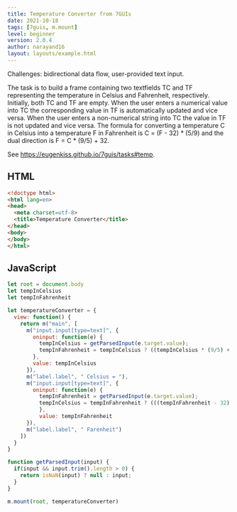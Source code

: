 ```yaml
---
title: Temperature Converter from 7GUIs
date: 2021-10-18
tags: [7guis, m.mount]
level: beginner
version: 2.0.4
author: narayand16
layout: layouts/example.html
---
```


Challenges: bidirectional data flow, user-provided text input.

The task is to build a frame containing two textfields TC and TF representing the temperature in Celsius and Fahrenheit, respectively. Initially, both TC and TF are empty. When the user enters a numerical value into TC the corresponding value in TF is automatically updated and vice versa. When the user enters a non-numerical string into TC the value in TF is not updated and vice versa. The formula for converting a temperature C in Celsius into a temperature F in Fahrenheit is C = (F - 32) * (5/9) and the dual direction is F = C * (9/5) + 32.

See <https://eugenkiss.github.io/7guis/tasks#temp>.

## HTML

~~~html
<!doctype html>
<html lang=en>
<head>
  <meta charset=utf-8>
  <title>Temperature Converter</title>
</head>
<body>
</body>
</html>
~~~

## JavaScript

~~~js
let root = document.body
let tempInCelsius
let tempInFahrenheit

let temperatureConverter = {
  view: function() {
    return m("main", [
      m("input.input[type=text]", {
        oninput: function(e) {
          tempInCelsius = getParsedInput(e.target.value);
          tempInFahrenheit = tempInCelsius ? ((tempInCelsius * (9/5) + 32).toFixed(1)) : undefined;
        },
        value: tempInCelsius
      }),
      m("label.label", " Celsius = "),
      m("input.input[type=text]", {
        oninput: function(e) {
          tempInFahrenheit = getParsedInput(e.target.value);
          tempInCelsius = tempInFahrenheit ? (((tempInFahrenheit - 32) * (5/9)).toFixed(1)) : undefined;
          },
          value: tempInFahrenheit
      }),
      m("label.label", " Farenheit")
    ])
  }
}

function getParsedInput(input) {
  if(input && input.trim().length > 0) {
    return isNaN(input) ? null : input;
  }
}

m.mount(root, temperatureConverter)


~~~

